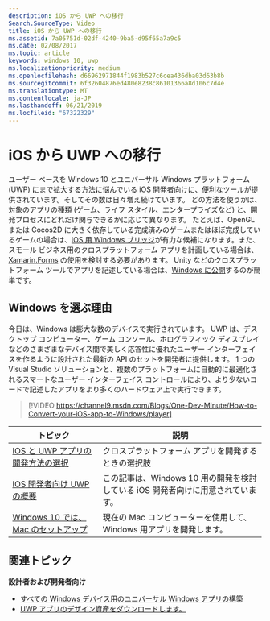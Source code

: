 ```yaml
---
description: iOS から UWP への移行
Search.SourceType: Video
title: iOS から UWP への移行
ms.assetid: 7a05751d-02df-4240-9ba5-d95f65a7a9c5
ms.date: 02/08/2017
ms.topic: article
keywords: windows 10, uwp
ms.localizationpriority: medium
ms.openlocfilehash: d66962971844f1983b527c6cea436dba03d63b8b
ms.sourcegitcommit: 6f32604876ed480e8238c86101366a8d106c7d4e
ms.translationtype: MT
ms.contentlocale: ja-JP
ms.lasthandoff: 06/21/2019
ms.locfileid: "67322329"
---
```

# <a name="move-from-ios-to-uwp"></a>iOS から UWP への移行

ユーザー ベースを Windows 10 とユニバーサル Windows プラットフォーム (UWP) にまで拡大する方法に悩んでいる iOS 開発者向けに、便利なツールが提供されています。そしてその数は日々増え続けています。 どの方法を使うかは、対象のアプリの種類 (ゲーム、ライフ スタイル、エンタープライズなど) と、開発プロセスにどれだけ関与できるかに応じて異なります。 たとえば、OpenGL または Cocos2D に大きく依存している完成済みのゲームまたはほぼ完成しているゲームの場合は、[iOS 用 Windows ブリッジ](https://developer.microsoft.com/windows/bridges/ios)が有力な候補になります。また、スモール ビジネス用のクロスプラットフォーム アプリを計画している場合は、[Xamarin.Forms](https://docs.microsoft.com/xamarin/xamarin-forms/) の使用を検討する必要があります。 Unity などのクロスプラットフォーム ツールでアプリを記述している場合は、[Windows に公開](https://blogs.unity3d.com/2015/09/09/windows-10-universal-apps-in-unity-5-2/)するのが簡単です。

## <a name="why-windows"></a>Windows を選ぶ理由

今日は、Windows は膨大な数のデバイスで実行されています。 UWP は、デスクトップ コンピューター、ゲーム コンソール、ホログラフィック ディスプレイなどのさまざまなデバイス間で美しく応答性に優れたユーザー インターフェイスを作るように設計された最新の API のセットを開発者に提供します。 1 つの Visual Studio ソリューションと、複数のプラットフォームに自動的に最適化されるスマートなユーザー インターフェイス コントロールにより、より少ないコードで記述したアプリをより多くのハードウェア上で実行できます。

> [!VIDEO https://channel9.msdn.com/Blogs/One-Dev-Minute/How-to-Convert-your-iOS-app-to-Windows/player]

| トピック | 説明 |
|-------|-------------|
| [IOS と UWP アプリの開発方法の選択](selecting-an-approach-to-ios-and-uwp-app-development.md) | クロスプラットフォーム アプリを開発するときの選択肢 |
| [IOS 開発者向け UWP の概要](getting-started-with-uwp-for-ios-developers.md) | この記事は、Windows 10 用の開発を検討している iOS 開発者向けに用意されています。 |
| [Windows 10 では、Mac のセットアップ](setting-up-your-mac-with-windows-10.md) | 現在の Mac コンピューターを使用して、Windows 用アプリを開発します。 |

## <a name="related-topics"></a>関連トピック

**設計者および開発者向け**
* [すべての Windows デバイス用のユニバーサル Windows アプリの構築](https://go.microsoft.com/fwlink/p/?LinkID=397871)
* [UWP アプリのデザイン資産をダウンロードします。](https://docs.microsoft.com/windows/uwp/design/downloads/index)
